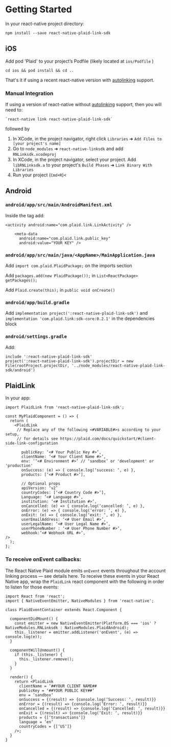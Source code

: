 # Getting Started

In your react-native project directory:

```
npm install --save react-native-plaid-link-sdk
```

## iOS

Add pod 'Plaid' to your project’s Podfile (likely located at `ios/Podfile` )

```
cd ios && pod install && cd ..
```

That's it if using a recent react-native version with [autolinking](https://github.com/react-native-community/cli/blob/master/docs/autolinking.md) support.

### Manual Integration

If using a version of react-native without [autolinking](https://github.com/react-native-community/cli/blob/master/docs/autolinking.md) support, then you will need to:

```
`react-native link react-native-plaid-link-sdk`
```

followed by

1. In XCode, in the project navigator, right click `Libraries` ➜ `Add Files to [your project's name]`
2. Go to `node_modules` ➜ `react-native-linksdk` and add `RNLinksdk.xcodeproj`
3. In XCode, in the project navigator, select your project. Add `libRNLinksdk.a` to your project's `Build Phases` ➜ `Link Binary With Libraries`
4. Run your project (`Cmd+R`)<

## Android

### `android/app/src/main/AndroidManifest.xml`

Inside the <application> tag add:
```
<activity android:name="com.plaid.link.LinkActivity" />
 
    <meta-data
      android:name="com.plaid.link.public_key"
      android:value="YOUR KEY" />
```

 ### `android/app/src/main/java/<AppName>/MainApplication.java`

Add `import com.plaid.PlaidPackage;` on the imports section


Add `packages.add(new PlaidPackage());` in `List<ReactPackage> getPackages();`


Add `Plaid.create(this);` in `public void onCreate()`

### `android/app/build.gradle`

Add `implementation project(':react-native-plaid-link-sdk')` and `implementation 'com.plaid.link:sdk-core:0.2.1'` in the dependencies block


### `android/settings.gradle`

Add:

```
include ':react-native-plaid-link-sdk'
project(':react-native-plaid-link-sdk').projectDir = new File(rootProject.projectDir, '../node_modules/react-native-plaid-link-sdk/android')
```

## PlaidLink

In your app:

```
import PlaidLink from 'react-native-plaid-link-sdk';
 
const MyPlaidComponent = () => {
  return (
    <PlaidLink
     // Replace any of the following <#VARIABLE#>s according to your setup,
     // for details see https://plaid.com/docs/quickstart/#client-side-link-configuration
 
       publicKey: ‘<# Your Public Key #>’,
       clientName: ‘<# Your Client Name #>’,
       env: ‘‘<# Environment #>’ // ‘sandbox’ or 'development' or 'production'
       onSuccess: (e) => { console.log(‘success: ‘, e) },
       products: [‘<# Product #>’],
 
       // Optional props
       apiVersion: ‘v2’
       countryCodes: [‘<# Country Code #>’],
       Language: ’<# Language #>’,
       institution: ‘<# Institution #>’,
       onCancelled: (e) => { console.log(‘cancelled: ’, e) },
       onError: (e) => { console.log(‘error: ’, e) },
       onExit: (e) => { console.log(‘exit: ‘, e) },
       userEmailAddress: ‘<# User Email #>’,
       userLegalName: ‘<# User Legal Name #>’,
       userPhoneNumber : ‘<# User Phone Number #>’,
       webhook:’<# Webhook URL #>’,
/>
  );
};
```

### To receive onEvent callbacks:

The React Native Plaid module emits `onEvent` events throughout the account linking process — see details here. To receive these events in your React Native app, wrap the `PlaidLink` react component with the following in order to listen for those events:

```
import React from 'react';
import { NativeEventEmitter, NativeModules } from 'react-native';
 
class PlaidEventContainer extends React.Component {
 
  componentDidMount() {
    const emitter = new NativeEventEmitter(Platform.OS === 'ios' ? NativeModules.RNLinksdk : NativeModules.PlaidAndroid);
    this._listener = emitter.addListener('onEvent', (e) => console.log(e));
  }
 
  componentWillUnmount() {
    if (this._listener) {
      this._listener.remove();
    }
  }
 
  render() {
    return <PlaidLink 
      clientName = ‘##YOUR CLIENT NAME##
      publicKey = ‘##YOUR PUBLIC KEY##‘
      env = ‘sandbox‘
      onSuccess = {(result) => {console.log(‘Success: ‘, result)}}
      onError = {(result) => {console.log(‘Error: ‘, result)}}
      onCancelled = {(result) => {console.log(‘Cancelled: ‘, result)}}
      onExit = {(result) => {console.log(‘Exit: ‘, result)}}
      products = {[‘transactions‘]}
      language = ‘en‘
      countryCodes = {[‘US‘]}
    />;
  }
}
```

